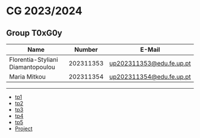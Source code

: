 # CG 2023/2024

## Group T0xG0y
| Name                                       | Number    | E-Mail                   |
| ----------------                           | --------- | ------------------       |
| Florentia-Styliani Diamantopoulou          | 202311353 | up202311353@edu.fe.up.pt | 
| Maria Mitkou                               | 202311354 | up202311354@edu.fe.up.pt | 

----

  - [tp1](tp1/README.md)
  - [tp2](tp2/README.md)
  - [tp3](tp3/README.md)
  - [tp4](tp4/README.md)
  - [tp5](tp5/README.md)
  - [Project](proj/README.md)